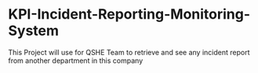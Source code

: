 # KPI-Incident-Reporting-Monitoring-System

This Project will use for QSHE Team to retrieve and see any incident report from another department in this company
